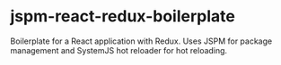 # jspm-react-redux-boilerplate
Boilerplate for a React application with Redux.  Uses JSPM for package management and SystemJS hot reloader for hot reloading. 
